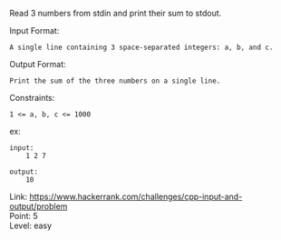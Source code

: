 Read 3 numbers from stdin and print their sum to stdout.

Input Format:

	A single line containing 3 space-separated integers: a, b, and c.

Output Format:

	Print the sum of the three numbers on a single line.

Constraints:

	1 <= a, b, c <= 1000

ex:

	input:
		1 2 7

	output:
		10

Link: https://www.hackerrank.com/challenges/cpp-input-and-output/problem<br />
Point: 5<br />
Level: easy